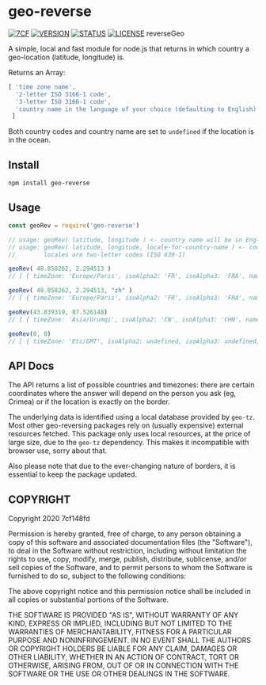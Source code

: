 # geo-reverse
[![7CF](https://img.shields.io/static/v1?label=author&message=7cf&color=7cf&style=flat)](http://sept.cf) [![VERSION](https://img.shields.io/github/package-json/v/7cf148fd/geo-reverse)](https://github.com/7cf148fd/geo-reverse) [![STATUS](https://img.shields.io/static/v1?label=status&message=public&color=191&style=flat)]() [![LICENSE](https://img.shields.io/static/v1?label=license&message=MIT&color=777&style=flat)](https://opensource.org/licenses/MIT)
reverseGeo


A simple, local and fast module for node.js that returns in which country a geo-location (latitude, longitude) is.

Returns an Array:
```js
[ 'time zone name',
  '2-letter ISO 3166-1 code',
  '3-letter ISO 3166-1 code',
  'country name in the language of your choice (defaulting to English)'
 ]
```

Both country codes and country name are set to `undefined` if the location is in the ocean.

## Install

`npm install geo-reverse`

## Usage

```js
const geoRev = require('geo-reverse')

// usage: geoRev( latitude, longitude ) <- country name will be in English
// usage: geoRev( latitude, longitude, locale-for-country-name ) <- country name will be in language set by locale
//        locales are two-letter codes (ISO 639-1)

geoRev( 48.858262, 2.294513 )
// [ { timeZone: 'Europe/Paris', isoAlpha2: 'FR', isoAlpha3: 'FRA', name: 'France' } ]

geoRev( 48.858262, 2.294513, "zh" )
// [ { timeZone: 'Europe/Paris', isoAlpha2: 'FR', isoAlpha3: 'FRA', name: '法国' } ]

geoRev(43.839319, 87.526148)
// [ { timeZone: 'Asia/Urumqi', isoAlpha2: 'CN', isoAlpha3: 'CHN', name: 'China' }, { timeZone: 'Asia/Shanghai', isoAlpha2: 'CN', isoAlpha3: 'CHN', name: 'China' } ]

geoRev(0, 0)
// [ { timeZone: 'Etc/GMT', isoAlpha2: undefined, isoAlpha3: undefined, name: undefined } ]
```

## API Docs
The API returns a list of possible countries and timezones: there are certain coordinates where the answer will depend on the person you ask (eg, Crimea) or if the location is exactly on the border.

The underlying data is identified using a local database provided by `geo-tz`. Most other geo-reversing packages rely on (usually expensive) external resources fetched. This package only uses local resources, at the price of large size, due to the `geo-tz` dependency. This makes it incompatible with browser use, sorry about that.

Also please note that due to the ever-changing nature of borders, it is essential to keep the package updated.

## COPYRIGHT
Copyright 2020 7cf148fd

Permission is hereby granted, free of charge, to any person obtaining a copy of this software and associated documentation files (the "Software"), to deal in the Software without restriction, including without limitation the rights to use, copy, modify, merge, publish, distribute, sublicense, and/or sell copies of the Software, and to permit persons to whom the Software is furnished to do so, subject to the following conditions:

The above copyright notice and this permission notice shall be included in all copies or substantial portions of the Software.

THE SOFTWARE IS PROVIDED "AS IS", WITHOUT WARRANTY OF ANY KIND, EXPRESS OR IMPLIED, INCLUDING BUT NOT LIMITED TO THE WARRANTIES OF MERCHANTABILITY, FITNESS FOR A PARTICULAR PURPOSE AND NONINFRINGEMENT. IN NO EVENT SHALL THE AUTHORS OR COPYRIGHT HOLDERS BE LIABLE FOR ANY CLAIM, DAMAGES OR OTHER LIABILITY, WHETHER IN AN ACTION OF CONTRACT, TORT OR OTHERWISE, ARISING FROM, OUT OF OR IN CONNECTION WITH THE SOFTWARE OR THE USE OR OTHER DEALINGS IN THE SOFTWARE.
